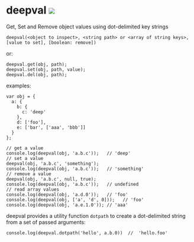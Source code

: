 # deepval [![](https://travis-ci.org/diffsky/deepval.svg)](https://travis-ci.org/diffsky/deepval)

Get, Set and Remove object values using dot-delimited key strings

```
deepval(<object to inspect>, <string path> or <array of string keys>, [value to set], [boolean: remove])
```

or:
```
deepval.get(obj, path);
deepval.set(obj, path, value);
deepval.del(obj, path);
```

examples:
```
var obj = {
  a: {
    b: {
      c: 'deep'
    },
    d: ['foo'],
    e: ['bar', ['aaa', 'bbb']]
  }
};

// get a value
console.log(deepval(obj, 'a.b.c'));   // 'deep'
// set a value
deepval(obj, 'a.b.c', 'something');
console.log(deepval(obj, 'a.b.c'));   // 'something'
// remove a value
deepval(obj, 'a.b.c', null, true);
console.log(deepval(obj, 'a.b.c'));   // undefined
// read array values
console.log(deepval(obj, 'a.d.0'));   // 'foo'
console.log(deepval(obj, ['a', 'd', 0]));   // 'foo'
console.log(deepval(obj, 'a.e.1.0')); // 'aaa'
```

deepval provides a utility function `dotpath` to create a dot-delimited string
from a set of passed arguments:
```
console.log(deepval.dotpath('hello', a.b.0))  //  'hello.foo'
```
